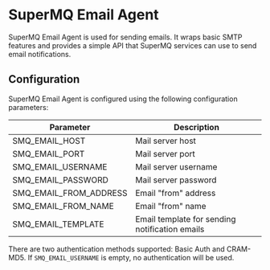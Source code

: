 # SuperMQ Email Agent

SuperMQ Email Agent is used for sending emails. It wraps basic SMTP features and 
provides a simple API that SuperMQ services can use to send email notifications.

## Configuration

SuperMQ Email Agent is configured using the following configuration parameters:

| Parameter                           | Description                                                             |
| ----------------------------------- | ----------------------------------------------------------------------- |
| SMQ_EMAIL_HOST                       | Mail server host                                                        |
| SMQ_EMAIL_PORT                       | Mail server port                                                        |
| SMQ_EMAIL_USERNAME                   | Mail server username                                                    |
| SMQ_EMAIL_PASSWORD                   | Mail server password                                                    |
| SMQ_EMAIL_FROM_ADDRESS               | Email "from" address                                                    |
| SMQ_EMAIL_FROM_NAME                  | Email "from" name                                                       |
| SMQ_EMAIL_TEMPLATE                   | Email template for sending notification emails                          |

There are two authentication methods supported: Basic Auth and CRAM-MD5.
If `SMQ_EMAIL_USERNAME` is empty, no authentication will be used.
